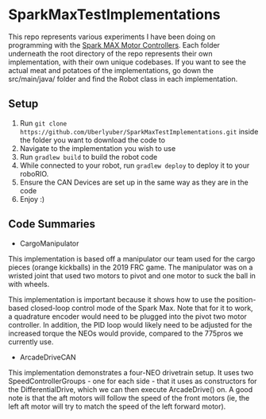 # SparkMaxTestImplementations
This repo represents various experiments I have been doing on programming with the [Spark MAX Motor Controllers](http://www.revrobotics.com/rev-11-2158/). Each folder underneath the root directory of the repo represents their own implementation, with their own unique codebases. If you want to see the actual meat and potatoes of the implementations, go down the src/main/java/ folder and find the Robot class in each implementation.


## Setup  ##

1. Run `git clone https://github.com/Uberlyuber/SparkMaxTestImplementations.git` inside the folder you want to download the code to
2. Navigate to the implementation you wish to use
3. Run `gradlew build` to build the robot code
4. While connected to your robot, run `gradlew deploy` to deploy it to your roboRIO.
5. Ensure the CAN Devices are set up in the same way as they are in the code
6. Enjoy :)

## Code Summaries ##

- CargoManipulator

This implementation is based off a manipulator our team used for the cargo pieces (orange kickballs) in the 2019 FRC game. The manipulator was on a wristed joint that used two motors to pivot and one motor to suck the ball in with wheels.

This implementation is important because it shows how to use the position-based closed-loop control mode of the Spark Max. Note that for it to work, a quadrature encoder would need to be plugged into the pivot two motor controller. In addition, the PID loop would likely need to be adjusted for the increased torque the NEOs would provide, compared to the 775pros we currently use.

- ArcadeDriveCAN

This implementation demonstrates a four-NEO drivetrain setup. It uses two SpeedControllerGroups - one for each side - that it uses as constructors for the DifferentialDrive, which we can then execute ArcadeDrive() on. A good note is that the aft motors will follow the speed of the front motors (ie, the left aft motor will try to match the speed of the left forward motor).